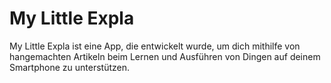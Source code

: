 # My Little Expla
 My Little Expla ist eine App, die entwickelt wurde, um dich mithilfe von hangemachten Artikeln beim Lernen und Ausführen von Dingen auf deinem Smartphone zu unterstützen.
